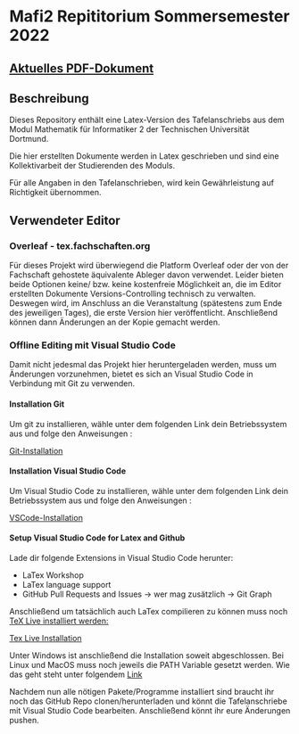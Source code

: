 # Mafi2 Repititorium Sommersemester 2022

## [Aktuelles PDF-Dokument](https://github.com/mbweitner/repititoriumMafI2/raw/main/Repititorium/main.pdf)

## Beschreibung

Dieses Repository enthält eine Latex-Version des Tafelanschriebs aus dem Modul Mathematik für Informatiker 2 der Technischen Universität Dortmund.

Die hier erstellten Dokumente werden in Latex geschrieben und sind eine Kollektivarbeit der Studierenden des Moduls.

Für alle Angaben in den Tafelanschrieben, wird kein Gewährleistung auf Richtigkeit übernommen.

## Verwendeter Editor

### Overleaf - tex.fachschaften.org

Für dieses Projekt wird überwiegend die Platform Overleaf oder der von der Fachschaft gehostete äquivalente Ableger davon verwendet. Leider bieten beide Optionen keine/ bzw. keine kostenfreie Möglichkeit an, die im Editor erstellten Dokumente Versions-Controlling technisch zu verwalten. Deswegen wird, im Anschluss an die Veranstaltung (spätestens zum Ende des jeweiligen Tages), die erste Version hier veröffentlicht. Anschließend können dann Änderungen an der Kopie gemacht werden.

### Offline Editing mit Visual Studio Code

Damit nicht jedesmal das Projekt hier heruntergeladen werden, muss um Änderungen vorzunehmen, bietet es sich an Visual Studio Code in Verbindung mit Git zu verwenden.

#### Installation Git

Um git zu installieren, wähle unter dem folgenden Link dein Betriebssystem aus und folge den Anweisungen :

[Git-Installation](https://git-scm.com/downloads)

#### Installation Visual Studio Code

Um Visual Studio Code zu installieren, wähle unter dem folgenden Link dein Betriebssystem aus und folge den Anweisungen :

[VSCode-Installation](https://code.visualstudio.com/download)

#### Setup Visual Studio Code for Latex and Github

Lade dir folgende Extensions in Visual Studio Code herunter:

- LaTex Workshop
- LaTex language support
- GitHub Pull Requests and Issues -> wer mag zusätzlich -> Git Graph

Anschließend um tatsächlich auch LaTex compilieren zu können muss noch <ins>TeX Live<ins> installiert werden:

[Tex Live Installation](https://www.tug.org/texlive/)

Unter Windows ist anschließend die Installation soweit abgeschlossen.
Bei Linux und MacOS muss noch jeweils die PATH Variable gesetzt werden. Wie das geht steht unter folgendem [Link](https://github.com/James-Yu/LaTeX-Workshop/wiki/Install#installation)

Nachdem nun alle nötigen Pakete/Programme installiert sind braucht ihr noch das GitHub Repo clonen/herunterladen und könnt die Tafelanschriebe mit Visual Studio Code bearbeiten. Anschließend könnt ihr eure Änderungen pushen.
